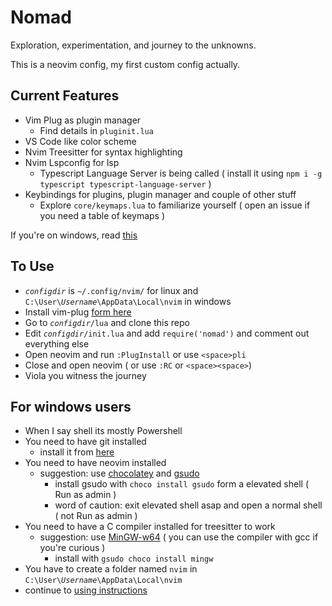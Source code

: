 # Nomad
Exploration, experimentation, and journey to the unknowns.

This is a neovim config, my first custom config actually.

## Current Features
- Vim Plug as plugin manager
    - Find details in `pluginit.lua`
- VS Code like color scheme
- Nvim Treesitter for syntax highlighting
- Nvim Lspconfig for lsp
    - Typescript Language Server is being called ( install it using `npm i -g typescript typescript-language-server` )
- Keybindings for plugins, plugin manager and couple of other stuff
    - Explore `core/keymaps.lua` to familiarize yourself ( open an issue if you need a table of keymaps )

If you're on windows, read [this](#for-windows-users)

## To Use
- *`configdir`* is `~/.config/nvim/` for linux and <code>C:\User\\<i>Username</i>\AppData\Local\nvim</code> in windows
- Install vim-plug [form here](https://github.com/junegunn/vim-plug)
- Go to <code><i>configdir</i>/lua</code> and clone this repo
- Edit <code><i>configdir</i>/init.lua</code> and add `require('nomad')` and comment out everything else
- Open neovim and run `:PlugInstall` or use `<space>pli`
- Close and open neovim ( or use `:RC` or `<space><space>`)
- Viola you witness the journey

## For windows users
- When I say shell its mostly Powershell
- You need to have git installed
    - install it from [here](https://git-scm.com/download/win)
- You need to have neovim installed
    - suggestion: use [chocolatey](https://chocolatey.org/install) and [gsudo](https://github.com/gerardog/gsudo)
        - install gsudo with `choco install gsudo` form a elevated shell ( Run as admin )
        - word of caution: exit elevated shell asap and open a normal shell ( not Run as admin )
- You need to have a C compiler installed for treesitter to work
    - suggestion: use [MinGW-w64](https://www.mingw-w64.org/) ( you can use the compiler with gcc if you're curious )
        - install with `gsudo choco install mingw`
- You have to create a folder named `nvim` in <code>C:\User\\<i>Username</i>\AppData\Local\nvim</code>
- continue to [using instructions](#to-use)

